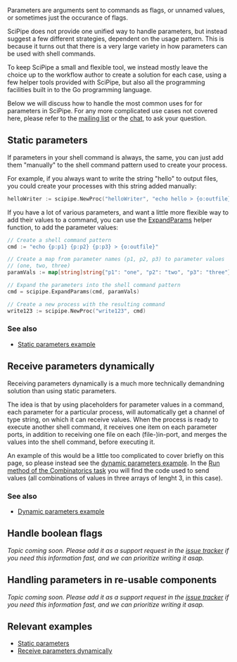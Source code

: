 Parameters are arguments sent to commands as flags, or unnamed values, or
sometimes just the occurance of flags.

SciPipe does not provide one unified way to handle parameters, but instead
suggest a few different strategies, dependent on the usage pattern. This is
because it turns out that there is a very large variety in how parameters can
be used with shell commands.

To keep SciPipe a small and flexible tool, we instead mostly leave the choice
up to the workflow author to create a solution for each case, using a few helper
tools provided with SciPipe, but also all the programming facilities built in to
the Go programming language.

Below we will discuss how to handle the most common uses for for parameters in
SciPipe. For any more complicated use cases not covered here, please refer to
the [mailing list](https://groups.google.com/forum/#!forum/scipipe) or the
[chat](https://gitter.im/scipipe/scipipe), to ask your question.

## Static parameters

If parameters in your shell command is always, the same, you can just add them
"manually" to the shell command pattern used to create your process.

For example, if you always want to write the string "hello" to output files,
you could create your processes with this string added manually:

```go
helloWriter := scipipe.NewProc("helloWriter", "echo hello > {o:outfile}")
```

If you have a lot of various parameters, and want a little more flexible way
to add their values to a command, you can use the [ExpandParams](https://godoc.org/github.com/scipipe/scipipe#ExpandParams)
helper function, to add the parameter values:

```go
// Create a shell command pattern
cmd := "echo {p:p1} {p:p2} {p:p3} > {o:outfile}"

// Create a map from parameter names (p1, p2, p3) to parameter values
// (one, two, three)
paramVals := map[string]string{"p1": "one", "p2": "two", "p3": "three"}

// Expand the parameters into the shell command pattern
cmd = scipipe.ExpandParams(cmd, paramVals)

// Create a new process with the resulting command
write123 := scipipe.NewProc("write123", cmd)
```

### See also

- [Static parameters example](https://github.com/scipipe/scipipe/blob/master/examples/static_params/staticparams.go)

## Receive parameters dynamically

Receiving parameters dynamically is a much more technically demandning solution
than using static parameters.

The idea is that by using placeholders for parameter values in a command, each
parameter for a particular process, will automatically get a channel of type
string, on which it can receive values. When the process is ready to execute
another shell command, it receives one item on each parameter ports, in
addition to receiving one file on each (file-)in-port, and merges the values
into the shell command, before executing it.

An example of this would be a little too complicated to cover briefly on this
page, so please instead see the [dynamic parameters example](https://github.com/scipipe/scipipe/blob/master/examples/param_channels/params.go).
In the [Run method of the Combinatorics task](https://github.com/scipipe/scipipe/blob/master/examples/param_channels/params.go#L58-L70)
you will find the code used to send values (all combinations of values in three
arrays of lenght 3, in this case).

### See also

- [Dynamic parameters example](https://github.com/scipipe/scipipe/blob/master/examples/param_channels/params.go)

## Handle boolean flags

*Topic coming soon. Please add it as a support request in the [issue tracker](https://github.com/scipipe/scipipe/issues)
if you need this information fast, and we can prioritize writing it asap.*

## Handling parameters in re-usable components

*Topic coming soon. Please add it as a support request in the [issue tracker](https://github.com/scipipe/scipipe/issues)
if you need this information fast, and we can prioritize writing it asap.*

## Relevant examples

- [Static parameters](https://github.com/scipipe/scipipe/blob/master/examples/static_params/staticparams.go)
- [Receive parameters dynamically](https://github.com/scipipe/scipipe/blob/master/examples/param_channels/params.go)

